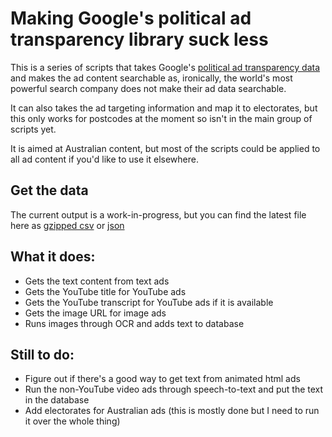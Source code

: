 # Making Google's political ad transparency library suck less

This is a series of scripts that takes Google's [political ad transparency data](https://transparencyreport.google.com/political-ads/home?hl=en) and makes the ad content searchable as, ironically, the world's most powerful search company does not make their ad data searchable.

It can also takes the ad targeting information and map it to electorates, but this only works for postcodes at the moment so isn't in the main group of scripts yet.

It is aimed at Australian content, but most of the scripts could be applied to all ad content if you'd like to use it elsewhere.

## Get the data

The current output is a work-in-progress, but you can find the latest file here as [gzipped csv](https://interactive.guim.co.uk/2021/11/google-ad-data/aus-google-ad-data.csv.gz) or [json](https://interactive.guim.co.uk/2021/11/google-ad-data/aus-google-ad-data.json)

## What it does:

- Gets the text content from text ads
- Gets the YouTube title for YouTube ads
- Gets the YouTube transcript for YouTube ads if it is available
- Gets the image URL for image ads
- Runs images through OCR and adds text to database

## Still to do:

- Figure out if there's a good way to get text from animated html ads
- Run the non-YouTube video ads through speech-to-text and put the text in the database
- Add electorates for Australian ads (this is mostly done but I need to run it over the whole thing)